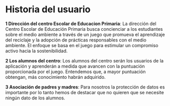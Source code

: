 # Historia del usuario
**1 Dirección del centro Escolar de Educacion Primaria**: La dirección del Centro Escolar de Educación Primaria busca concienciar a los estudiantes sobre el medio ambiente a través de un juego que promueva el aprendizaje del reciclaje y la adopción de prácticas responsables con el medio ambiente. El enfoque se basa en el juego para estimular un compromiso activo hacia la sostenibilidad.

**2 Los alumnos del centro**: Los alumnos del centro serán los usuarios de la aplicación y aprenderán a medida que avancen con la puntuación proporcionada por el juego. Entendemos que, a mayor puntuación obtengan, más conocimiento habrán adquirido.


**3 Asociación de padres y madres**: Para nosotros la protección de datos es importante por lo tanto hemos de destacar que no quieren que se necesite ningún dato de los alumnos.
